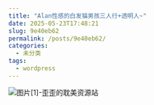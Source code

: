 ```yaml
---
title: "Alan性感的白发猫男孩三人行+透明人~"
date: 2025-05-23T17:48:21
slug: 9e40eb62
permalink: /posts/9e40eb62/
categories:
  - 未分类
tags:
  - wordpress
---
```


![图片[1]-歪歪的耽美资源站](/images/wp/9e40eb62-eb3f6d62.jpg)
